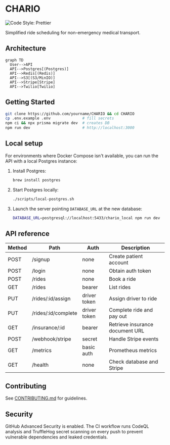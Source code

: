 # CHARIO

![Code Style: Prettier](https://img.shields.io/badge/code_style-prettier-ff69b4.svg)

Simplified ride scheduling for non-emergency medical transport.

## Architecture

```mermaid
graph TD
  User-->API
  API-->Postgres[(Postgres)]
  API-->Redis[(Redis)]
  API-->S3[(S3/MinIO)]
  API-->Stripe[Stripe]
  API-->Twilio[Twilio]
```

## Getting Started

```bash
git clone https://github.com/yourname/CHARIO && cd CHARIO
cp .env.example .env              # fill secrets
npm ci && npx prisma migrate dev  # creates DB
npm run dev                       # http://localhost:3000
```

## Local setup

For environments where Docker Compose isn't available, you can run the API with a
local Postgres instance:

1. Install Postgres:
   ```bash
   brew install postgres
   ```
2. Start Postgres locally:
   ```bash
   ./scripts/local-postgres.sh
   ```
3. Launch the server pointing `DATABASE_URL` at the new database:
   ```bash
   DATABASE_URL=postgresql://localhost:5433/chario_local npm run dev
   ```

## API reference

| Method | Path                | Auth         | Description                     |
| ------ | ------------------- | ------------ | ------------------------------- |
| POST   | /signup             | none         | Create patient account          |
| POST   | /login              | none         | Obtain auth token               |
| POST   | /rides              | none         | Book a ride                     |
| GET    | /rides              | bearer       | List rides                      |
| PUT    | /rides/:id/assign   | driver token | Assign driver to ride           |
| PUT    | /rides/:id/complete | driver token | Complete ride and pay out       |
| GET    | /insurance/:id      | bearer       | Retrieve insurance document URL |
| POST   | /webhook/stripe     | secret       | Handle Stripe events            |
| GET    | /metrics            | basic auth   | Prometheus metrics              |
| GET    | /health             | none         | Check database and Stripe       |

## Contributing

See [CONTRIBUTING.md](CONTRIBUTING.md) for guidelines.

## Security

GitHub Advanced Security is enabled. The CI workflow runs CodeQL analysis and
TruffleHog secret scanning on every push to prevent vulnerable dependencies and
leaked credentials.
